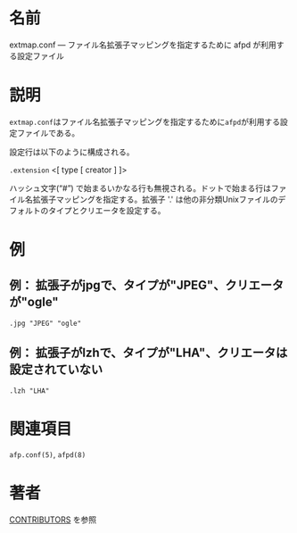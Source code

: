 # 名前

extmap.conf — ファイル名拡張子マッピングを指定するために afpd が利用する設定ファイル

# 説明

`extmap.conf`はファイル名拡張子マッピングを指定するために`afpd`が利用する設定ファイルである。

設定行は以下のように構成される。

`.extension` \<\[ type \[ creator \] \]\>

ハッシュ文字(“#”)  で始まるいかなる行も無視される。ドットで始まる行はファイル名拡張子マッピングを指定する。拡張子 '.'
は他の非分類Unixファイルのデフォルトのタイプとクリエータを設定する。

# 例

## 例： 拡張子がjpgで、タイプが"JPEG"、クリエータが"ogle"

    .jpg "JPEG" "ogle"

## 例： 拡張子がlzhで、タイプが"LHA"、クリエータは設定されていない

    .lzh "LHA"

# 関連項目

`afp.conf(5)`, `afpd(8)`

# 著者

[CONTRIBUTORS](https://netatalk.io/contributors) を参照
